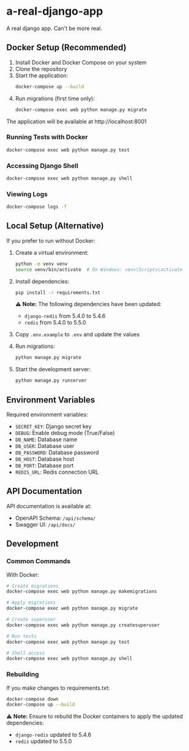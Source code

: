 # a-real-django-app
A real django app. Can't be more real.

## Docker Setup (Recommended)

1. Install Docker and Docker Compose on your system
2. Clone the repository
3. Start the application:
   ```bash
   docker-compose up --build
   ```
4. Run migrations (first time only):
   ```bash
   docker-compose exec web python manage.py migrate
   ```

The application will be available at http://localhost:8001

### Running Tests with Docker
```bash
docker-compose exec web python manage.py test
```

### Accessing Django Shell
```bash
docker-compose exec web python manage.py shell
```

### Viewing Logs
```bash
docker-compose logs -f
```

## Local Setup (Alternative)

If you prefer to run without Docker:

1. Create a virtual environment:
   ```bash
   python -m venv venv
   source venv/bin/activate  # On Windows: venv\Scripts\activate
   ```
2. Install dependencies:
   ```bash
   pip install -r requirements.txt
   ```
   ⚠️ **Note:** The following dependencies have been updated:
   - `django-redis` from 5.4.0 to 5.4.6
   - `redis` from 5.4.0 to 5.5.0

3. Copy `.env.example` to `.env` and update the values
4. Run migrations:
   ```bash
   python manage.py migrate
   ```
5. Start the development server:
   ```bash
   python manage.py runserver
   ```

## Environment Variables

Required environment variables:
- `SECRET_KEY`: Django secret key
- `DEBUG`: Enable debug mode (True/False)
- `DB_NAME`: Database name
- `DB_USER`: Database user
- `DB_PASSWORD`: Database password
- `DB_HOST`: Database host
- `DB_PORT`: Database port
- `REDIS_URL`: Redis connection URL

## API Documentation

API documentation is available at:
- OpenAPI Schema: `/api/schema/`
- Swagger UI: `/api/docs/`

## Development

### Common Commands

With Docker:
```bash
# Create migrations
docker-compose exec web python manage.py makemigrations

# Apply migrations
docker-compose exec web python manage.py migrate

# Create superuser
docker-compose exec web python manage.py createsuperuser

# Run tests
docker-compose exec web python manage.py test

# Shell access
docker-compose exec web python manage.py shell
```

### Rebuilding

If you make changes to requirements.txt:
```bash
docker-compose down
docker-compose up --build
```
⚠️ **Note:** Ensure to rebuild the Docker containers to apply the updated dependencies:
- `django-redis` updated to 5.4.6
- `redis` updated to 5.5.0
